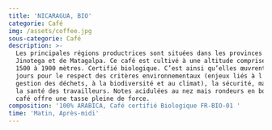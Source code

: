 ```yaml
---
title: 'NICARAGUA, BIO'
categorie: Café
img: /assets/coffee.jpg
sous-categorie: Café
description: >-
  Les principales régions productrices sont situées dans les provinces de de
  Jinotega et de Matagalpa. Ce café est cultivé à une altitude comprise entre
  1500 à 1900 mètres. Certifié biologique. C’est ainsi qu’elles œuvrent tous les
  jours pour le respect des critères environnementaux (enjeux liés à l’eau, à la
  gestion des déchets, à la biodiversité et au climat), la sécurité, mais aussi
  la santé des travailleurs. Notes acidulées au nez mais rondeurs en bouche. Ce
  café offre une tasse pleine de force.
composition: '100% ARABICA, Café certifié Biologique FR-BIO-01 '
time: 'Matin, Après-midi'
---
```



